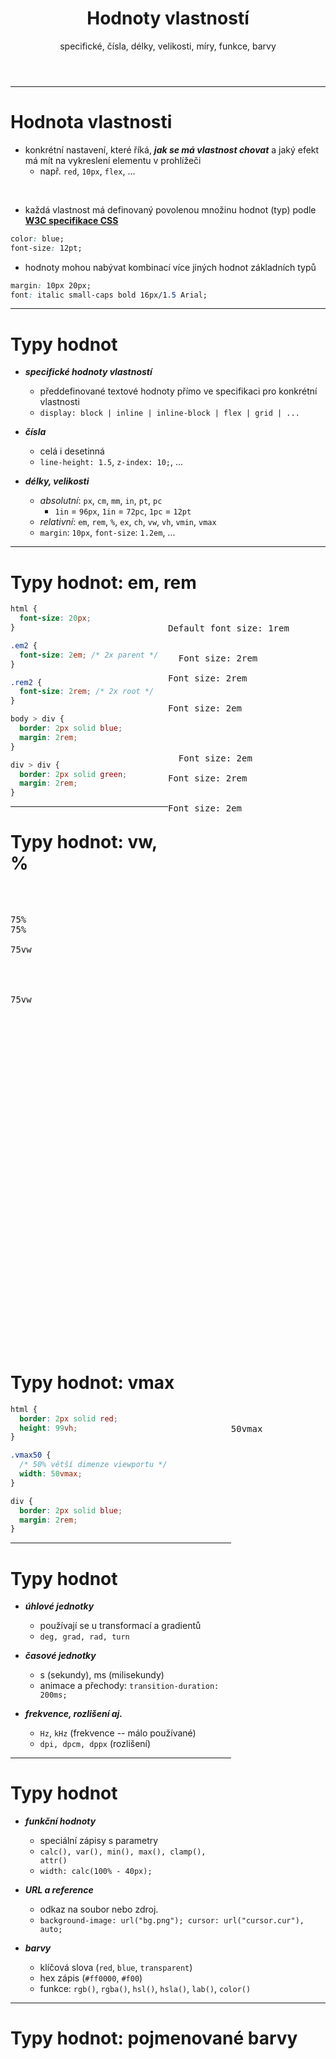<!-- .slide: class="section" -->

<header>
	<h1>Hodnoty vlastností</h1>
	<p>specifické, čísla, délky, velikosti, míry, funkce, barvy</p>
</header>

---

# Hodnota vlastnosti

- konkrétní nastavení, které říká, ***jak se má vlastnost chovat*** a jaký efekt má mít na vykreslení elementu v prohlížeči
  - např. `red`, `10px`, `flex`, ...

<br>

- každá vlastnost má definovaný povolenou množinu hodnot (typ) podle **[W3C specifikace CSS](https://www.w3.org/Style/CSS/current-work)**

```css
color: blue;
font-size: 12pt;
```

- hodnoty mohou nabývat kombinací více jiných hodnot základních typů

```css
margin: 10px 20px;
font: italic small-caps bold 16px/1.5 Arial;
```

---

# Typy hodnot

- ***specifické hodnoty vlastností***
  - předdefinované textové hodnoty přímo ve specifikaci pro konkrétní vlastnosti
  - `display: block | inline | inline-block | flex | grid | ...`

- ***čísla***
  - celá i desetinná
  - `line-height: 1.5`, `z-index: 10;`, ...

- ***délky, velikosti***
  - *absolutní*: `px`, `cm`, `mm`, `in`, `pt`, `pc`
    - `1in` = `96px`, `1in` = `72pc`, `1pc` = `12pt`
  - *relativní*: `em`, `rem`, `%`, `ex`, `ch`, `vw`, `vh`, `vmin`, `vmax`
  - `margin`: `10px`, `font-size`: `1.2em`, ...

---

# Typy hodnot: em, rem

<pre class="code-render" default-style="
html {
  font-size: 20px;
}

.em2 {
  font-size: 2em;
}

.rem2 {
  font-size: 2rem;
}

body > div {
  border: 2px solid blue;
  margin: 2rem;
}

div > div {
  border: 2px solid green;
  margin: 2rem;
}
" resizable="true" style="width: 50%; height: 840px; float: right; z-index: 1" tags="true">

Default font size: 1rem

<div class="rem2">
  Font size: 2rem
  <div class="rem2">Font size: 2rem</div>
  <div class="em2">Font size: 2em</div>
</div>

<div class="em2">
  Font size: 2em
  <div class="rem2">Font size: 2rem</div>
  <div class="em2">Font size: 2em</div>
</div>

</pre>

```css
html {
  font-size: 20px;
}

.em2 {
  font-size: 2em; /* 2x parent */
}

.rem2 {
  font-size: 2rem; /* 2x root */
}

body > div {
  border: 2px solid blue;
  margin: 2rem;
}

div > div {
  border: 2px solid green;
  margin: 2rem;
}
```

---

# Typy hodnot: vw, %

<pre class="code-render" default-style="
html { border: 2px solid red }
body { border: 2px solid black }

.pct75 {
  /* 75% šířky rodiče */	
  width: 75%;
}

.vw75 {
  /* 75% šířky viewportu */
  width: 75vw;
}

div {
  border: 2px solid blue;
  margin: 2rem;
}

div > div {
  border: 2px solid green;
}
" resizable="true" style="width: 50%; height: 750px; float: right; z-index: 1" tags="true">

<div class="pct75">
75%
<div class="pct75">75%</div>
<div class="vw75">75vw</div>
</div>

<div class="vw75">
75vw
</div>
</pre>

```css
html { border: 2px solid red }
body { border: 2px solid black }

.pct75 {
  /* 75% šířky rodiče */	
  width: 75%;
}

.vw75 {
  /* 75% šířky viewportu */
  width: 75vw;
}

div {
  border: 2px solid blue;
  margin: 2rem;
}

div > div {
  border: 2px solid green;
}
```

---

# Typy hodnot: vmax

<pre class="code-render" default-style="
html {
  border: 2px solid red;
  height: 99vh;
}

.vmax50 {
  width: 50vmax;
}

div {
  border: 2px solid blue;
  margin: 2rem;
}
" resizable="true" style="width: 30%; height: 700px; float: right; z-index: 1" tags="true">
<div class="vmax50">
50vmax
</div>
</pre>

```css
html {
  border: 2px solid red;
  height: 99vh;
}

.vmax50 {
  /* 50% větší dimenze viewportu */
  width: 50vmax;
}

div {
  border: 2px solid blue;
  margin: 2rem;
}
```

---

# Typy hodnot

- ***úhlové jednotky***
  - používají se u transformací a gradientů
  - `deg, grad, rad, turn`

- ***časové jednotky***
  - s (sekundy), ms (milisekundy)
  - animace a přechody: `transition-duration: 200ms;`

- ***frekvence, rozlišení aj.***
  - `Hz`, `kHz` (frekvence -- málo používané)
  - `dpi, dpcm, dppx` (rozlišení)

---

# Typy hodnot

- ***funkční hodnoty***
  - speciální zápisy s parametry
  - `calc(), var(), min(), max(), clamp(), attr()`
  - `width: calc(100% - 40px);`

- ***URL a reference***
  - odkaz na soubor nebo zdroj.
  - `background-image: url("bg.png"); cursor: url("cursor.cur"), auto;`

- ***barvy***
  - klíčová slova (`red`, `blue`, `transparent`)
  - hex zápis (`#ff0000`, `#f00`)
  - funkce: `rgb()`, `rgba()`, `hsl()`, `hsla()`, `lab()`, `color()`

---

# Typy hodnot: pojmenované barvy

<pre class="code-render" default-style="
.colors {
  display: flex;
  flex-wrap: wrap;
}

.colors > div {
  font-size: .7rem;
  /*border: 2px solid black;*/
  width: 250px;
  padding: .2rem;
}
" resizable="true" style="height: 800px;">

<!--<h4>Základní sada</h4>
<div class="colors"></div>

<h4>Rozšířená sada</h4>-->
<div class="colors"></div>

<script>
  let renderColors = function(rootElement, colors) {
    colors.forEach(color => {
      let colorElement = document.createElement("div");
      colorElement.style["background-color"] = color;
      colorElement.innerHTML = color;
      rootElement.append(colorElement);
      
      // text color based on brightness
      const s = getComputedStyle(colorElement);
      if(s && s["background-color"]) {
        const [r, g, b] = s["background-color"].match(/\d+/g).map(Number);
        if(r & g & b) {
          const brightness = (r * 299 + g * 587 + b * 114) / 1000;
          colorElement.style.color = brightness < 128 ? "white" : "black";
        }
      }
    });
  }

  //let colors = [ "black", "silver", "gray", "white", "maroon", "red", "purple", "fuchsia", "green", "lime", "olive", "yellow", "navy", "blue", "teal", "aqua" ];
  let colorsExtra = [
    "aliceblue", "antiquewhite", "aqua", "aquamarine", "azure", "beige", "bisque", "black", "blanchedalmond", "blue", "blueviolet", "brown", "burlywood", "cadetblue", "chartreuse", "chocolate", "coral", "cornflowerblue", "cornsilk", "crimson", "cyan", "darkblue", "darkcyan", "darkgoldenrod", "darkgray", "darkgreen", "darkgrey", "darkkhaki", "darkmagenta", "darkolivegreen", "darkorange", "darkorchid", "darkred", "darksalmon", "darkseagreen", "darkslateblue", "darkslategray", "darkslategrey", "darkturquoise", "darkviolet", "deeppink", "deepskyblue", "dimgray", "dimgrey", "dodgerblue", "firebrick", "floralwhite", "forestgreen", "fuchsia", "gainsboro", "ghostwhite", "gold", "goldenrod", "gray", "green", "greenyellow", "grey", "honeydew", "hotpink", "indianred", "indigo", "ivory", "khaki", "lavender", "lavenderblush", "lawngreen", "lemonchiffon", "lightblue", "lightcoral", "lightcyan", "lightgoldenrodyellow", "lightgray", "lightgreen", "lightgrey", "lightpink", "lightsalmon", "lightseagreen", "lightskyblue", "lightslategray", "lightslategrey", "lightsteelblue", "lightyellow", "lime", "limegreen", "linen", "magenta", "maroon", "mediumaquamarine", "mediumblue", "mediumorchid", "mediumpurple", "mediumseagreen", "mediumslateblue", "mediumspringgreen", "mediumturquoise", "mediumvioletred", "midnightblue", "mintcream", "mistyrose", "moccasin", "navajowhite", "navy", "oldlace", "olive", "olivedrab", "orange", "orangered", "orchid", "palegoldenrod", "palegreen", "paleturquoise", "palevioletred", "papayawhip", "peachpuff", "peru", "pink", "plum", "powderblue", "purple", "red", "rosybrown", "royalblue", "saddlebrown", "salmon", "sandybrown", "seagreen", "seashell", "sienna", "silver", "skyblue", "slateblue", "slategray", "slategrey", "snow", "springgreen", "steelblue", "tan", "teal", "thistle", "tomato", "turquoise", "violet", "wheat", "white", "whitesmoke", "yellow", "yellowgreen"
  ]

  //renderColors(document.getElementsByClassName("colors")[0], colors);
  renderColors(document.getElementsByClassName("colors")[0], colorsExtra);
</script>

</pre>

<span class="note">[W3C](https://www.w3.org/TR/css-color-3/#svg-color)</span>

---

# Typy hodnot: barvy

<pre class="code-render" default-style="
  body { font-family: Arial, sans-serif; margin: 20px; }

  .colors {
    display: flex;
    gap: 4rem;
  }

  label { display: block; margin-bottom: 10px; }

  .box {
    width: 400px; height: 200px;
    margin: 20px 0;
    border-radius: 8px;
    border: 4px solid #333;
    display: flex;
    align-items: center;
    justify-content: center;
    background: repeating-conic-gradient(#eee 0% 25%, #fff 0% 50%) 50% / 20px 20px; /* checkerboard for alpha */
  }

  .fill {
    width: 100%; height: 100%;
    display: flex; align-items: center; justify-content: center;
    font-weight: bold; color: #000;
  }

  ul { list-style: none; padding: 0; }

  li { margin: 3px 0; font-family: monospace; margin: .5rem 0 }
" resizable="true" style="height: 800px;">

<div class="colors">
  <div class="color-group">
    <label>
      <b>Barva:</b>
      <input type="color" id="colorPicker" value="#3584e4">
    </label>
    <div class="box">
      <div class="fill" id="preview">Ukázka</div>
    </div>
    <ul>
      <li id="hexOut">HEX:</li>
      <li id="rgbOut">RGB:</li>
      <li id="hslOut">HSL:</li>
    </ul>
  </div>
  <div class="color-group opacity">
    <label>
      <b>Průhlednost:</b> 
      <input type="range" id="alphaPicker" min="0" max="1" step="0.01" value="1">
    </label>
    <div class="box">
      <div class="fill" id="preview-alpha">Ukázka</div>
    </div>
    <ul>
      <li id="hexaOut">HEXA:</li>
      <li id="rgbaOut">RGBA:</li>
      <li id="hslaOut">HSLA:</li>
    </ul>
  </div>
</div>

<script>
function hexToRgb(hex) {
  hex = hex.replace("#", "");
  const r = parseInt(hex.substr(0,2), 16);
  const g = parseInt(hex.substr(2,2), 16);
  const b = parseInt(hex.substr(4,2), 16);
  return [r, g, b];
}

function rgbToHsl(r, g, b) {
  r /= 255; g /= 255; b /= 255;
  const max = Math.max(r, g, b), min = Math.min(r, g, b);
  let h, s, l = (max + min) / 2;
  if (max === min) { h = s = 0; }
  else {
    const d = max - min;
    s = l > 0.5 ? d / (2 - max - min) : d / (max + min);
    switch(max){
      case r: h = (g - b) / d + (g < b ? 6 : 0); break;
      case g: h = (b - r) / d + 2; break;
      case b: h = (r - g) / d + 4; break;
    }
    h /= 6;
  }
  return [Math.round(h*360), Math.round(s*100), Math.round(l*100)];
}

function updateColors() {
  const hex = document.getElementById("colorPicker").value;
  const alpha = parseFloat(document.getElementById("alphaPicker").value);
  const [r,g,b] = hexToRgb(hex);
  const [h,s,l] = rgbToHsl(r,g,b);

  // HEX
  document.getElementById("hexOut").textContent = `HEX: ${hex}`;

  // HEXA
  const hexa = hex + Math.round(alpha*255).toString(16).padStart(2,"0");
  document.getElementById("hexaOut").textContent = `HEXA: ${hexa}`;

  // RGB
  document.getElementById("rgbOut").textContent = `RGB: rgb(${r}, ${g}, ${b})`;

  // RGBA
  document.getElementById("rgbaOut").textContent = `RGBA: rgba(${r}, ${g}, ${b}, ${alpha})`;

  // HSL
  document.getElementById("hslOut").textContent = `HSL: hsl(${h}, ${s}%, ${l}%)`;

  // HSLA
  document.getElementById("hslaOut").textContent = `HSLA: hsla(${h}, ${s}%, ${l}%, ${alpha})`;

  // Preview box
  document.getElementById("preview").style.backgroundColor = `rgb(${r},${g},${b})`;
  document.getElementById("preview-alpha").style.backgroundColor = `rgba(${r},${g},${b},${alpha})`;
}

document.getElementById("colorPicker").addEventListener("input", updateColors);
document.getElementById("alphaPicker").addEventListener("input", updateColors);
updateColors();
</script>

</pre>

---

# Proměnné

- uživatelsky definované vlastnosti, které začínají dvěma pomlčkami (*--*).
- ukládají si hodnotu (např. barvu, velikost, číslo) a lze je ***znovu použít*** v rámci stylového předpisu
- hodnota se získává pomocí funkce *`var(--název)`*

```css
:root {
  --main-color: #3498db;
  --padding: 1rem;
}

button {
  background-color: var(--main-color);
  padding: var(--padding);
}

button.danger {
  --main-color: #e74c3c; /* lokální předefinování */
}
```

